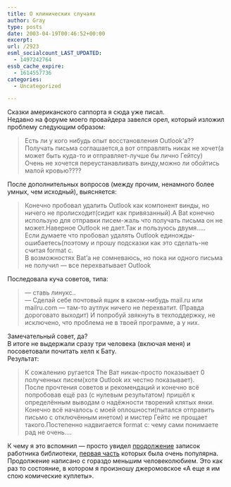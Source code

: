 ```yaml
---
title: О клинических случаях
author: Gray
type: posts
date: 2003-04-19T00:46:52+00:00
excerpt:
url: /2923
esml_socialcount_LAST_UPDATED:
  - 1497242764
essb_cache_expire:
  - 1614557736
categories:
  - Uncategorized

---
```








Сказки американского саппорта я сюда уже писал.  
Недавно на форуме моего провайдера завелся орел, который изложил проблему следующим образом:

> Есть ли у кого нибудь опыт восстановления Outlook&#8217;а??  
> Получать письма соглашается,а вот отправлять никак не хочет(а может быть куда-то и отправляет-лучше бы лично Гейтсу)  
> Очень не хочется переустанавливать винду,можно ли обойтись малой кровью????

После дополнительных вопросов (между прочим, ненамного более умных, чем исходный), выясняется:

> Конечно пробовал удалить Outlook как компонент винды, но ничего не пролисходит(сидит как привязанный).А Bat конечно использую для отправки писем-жаль что получать письма он не может.Наверное Outlook не дает.Так и пользуюсь двумя&#8230;..  
> Если думаете что пробовал удалять Outlook единожды-ошибаетесь(поэтому и прошу подсказки как это сделать-не считая format c.  
> В возможностях Bat&#8217;а не сомневаюсь, но пока ни одного письма не получил &#8212; все перехватывает Outlook

Последовала куча советов, типа:

> &#8212; ставь линукс..  
> &#8212; Сделай себе почтовый ящик в каком-нибудь mail.ru или mailru.com &#8212; там-то аутлук ничего не перехватит. (Правда дороговато выходит) И попробуй звякнуть в техподдержку, не исключено, что проблема не в твоей программе, а у них.

Замечательный совет, да?  
В итоге не выдержали сразу три человека (включая меня) и посоветовали почитать хелп к Бату.  
Результат:

> К сожалению ругается The Ват никак-просто показывает 0 полученных писем(хотя Outlook их честно показывает).  
> После прочтения советов и рекомендаций и конечно всё попробовав ещё раз (с нулевым результатом) пришёл к определённым выводам о надёжности творений клятых янки.  
> Конечно всё началось с моей оплошности(пытался отправить письмо с отключённым инетом) и мистер Гейтс не прощает такого.Постепенно надвигается format c: чему сами понимаете рад не очень&#8230;.

К чему я это вспомнил &#8212; просто увидел <a href="http://denisbooks.rema.ru/peaple.out.html" target="_blank">продолжение</a> записок работника библиотеки, <a href="http://denisbooks.rema.ru/d_sum/denis_yatsutko_bidiot-log.htm" target="_blank">первая часть</a> которых была очень популярна. Продолжение написано с гораздо меньшим человеколюбием. Это как раз то состояние, в котором я произношу джеромовское &#171;А еще я им спою комические куплеты&#187;.
